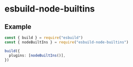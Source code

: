# esbuild-node-builtins

## Example

```ts
const { build } = require("esbuild")
const { nodeBuiltIns } = require("esbuild-node-builtins")

build({
  plugins: [nodeBuiltIns()],
})
```
